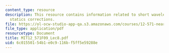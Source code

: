 ```yaml
---
content_type: resource
description: This resource contains information related to short wavelength residual
  statics corrections.
file: https://ol-ocw-studio-app-qa.s3.amazonaws.com/courses/12-571-near-surface-geophysical-imaging-fall-2009/6c01550154b1e0c9116bf5ff5e59288e_MIT12_571F09_Lec8.pdf
file_type: application/pdf
resourcetype: Document
title: MIT12_571F09_Lec8.pdf
uid: 6c015501-54b1-e0c9-116b-f5ff5e59288e
---
```

